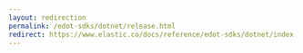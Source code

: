 ```yaml
---
layout: redirection
permalink: /edot-sdks/dotnet/release.html
redirect: https://www.elastic.co/docs/reference/edot-sdks/dotnet/index.html
---
```


